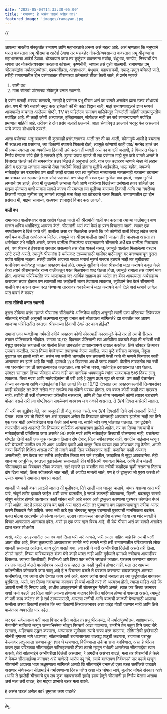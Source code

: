```yaml
---
date: '2025-05-04T14:33:30-05:00'
title: 'रामायण: हे असंच घडलं असेल का?'
featured_image: 'images/ramayan.jpg'
---
```


{{<audio src="audio/ramayan.wav">}}
<!--more-->
---

आपल्या भारतीय संस्कृतीत रामायण आणि महाभारताचे अनन्य असे महत्व आहे. असं म्हणतात कि मनुष्याने घरात वावरताना प्रभू श्रीरामाचा आदेर्श ठेवावा तर घराबाहेर नोकरी/व्यवसायात वावरताना प्रभू श्रीकृष्णाचा महाभारताचा आदेर्श ठेवावा. थोडक्यात काय तर कुटुंबात वावरताना मर्यादा, बंधुभाव, समर्पण, निस्वार्थी प्रेम जपावा तर नोकरी/व्यवसाय करताना कोशल्य, कृष्णनीती, जशास तसे वृत्ती बाळगावी. रामायणात प्रभू श्रीरामचंद्रांना मर्यादापुरुषोत्तम, एकपत्नीव्रता, आज्ञाधारक, बंधुभाव, महापराक्रमी, दयाळू म्हणून बघितले जाते. तरीही रामायणातील दोन प्रसंगाबाबत श्रीरामाच्या वर्तनाकडे टीका केली जाते, ते प्रसंग म्हणजे

1) बाली वध
2) माता सीतेची परिटाच्या टीकेमुळे वनात रवानगी.

हे प्रसंग मलाही अस्वथ करायचे, मलाही हे प्रसंगात प्रभू श्रीराम असं का वागले असावेत ह्याच उत्तर शोधायचं होत. पण मी येथे नम्रपणे नमूद करू इच्छितो कीं मी काही विद्वान नाही, माझे रामायणाबद्दलचे ज्ञान म्हणजे आजपार्यंत वाचनात आलेल्या गोष्टी, TV वर पाहिलेल्या रामायण मालिकेतून मिळालेली माहिती एवढ्यापुरतीच मर्यादित आहे. मी काही कोणी अभ्यासक, इतिहासकार, संशोधक नाही तर सर्व सामान्याप्रमाणे मर्यादित प्रमाणात माहिती आहे. तरीपण हे दोन प्रसंग मलाही छळायचे. आता सेवानिवृत्त झाल्याने भरपूर वेळ असल्याने याचे कारण शोधायचे ठरवले.

आत्ता पर्यंतच्या अनुभवावरून मी कुठलाही प्रसंग/समस्या आली तर ती का आली, कोणामुळे आली हे बघताना मी स्वतःला त्या प्रसांगात, त्या ठिकाणी बघायचे शिकलो होतो, त्यामुळे कोणाशी काही वाद/ मतभेद झाले तर मी प्रथम स्वतःला त्या व्यक्तीच्या ठिकाणी उभे करून ती व्यक्ती असं का वागली असावी, हे विचारात घेऊन निर्णय घेण्यास सोपे होते हे समजले होते. दुसरा उपाय म्हणजे मी त्या प्रसंगात माझे गुरु कशे वागले असते ते विचारात घेतले कीं ती समस्यांवर उत्तर मिळते हे अनुभवले आहे. याच एक उदाहरण म्हणजे जेव्हा मी लहान होतो व एखाद्या लग्नाला जायचो तेव्हा नवरीची विदाई होताना मुलीचे आईवडील, भाऊ बहीण, जवळचे नातेवाईक तर रडायचेच पण बाकी काही बायका ज्या त्या मुलीच्या नात्यातल्या नसतानाही रडताना बघताना ह्या बायका का रडतात हे मला कोडं पडायचं. पण जेव्हा मी स्वतः एका मुलीचा बाप झालो, माझ्या मुलीचे लग्नाचे वय झाले, तेव्हा मी कुठल्याही लग्नाला गेलो आणि नवरीच्या विदाईच्या प्रसंगाला हजर राहिलो तर माझ्या डोळ्यात पाणी यायला लागले कारण मी स्वतःला त्या मुलीच्या बापाच्या ठिकाणी आणि त्या नवरीच्या ठिकाणी माझ्या मुलीला बघू लागलो त्यामुळे मला तेव्हा त्या कोड्याचे उत्तर मिळाले. रामायणातील ह्या दोन प्रसंगात मी, माझ्या सामान्य, अल्पश्या ज्ञानाद्वारे विचार करू लागलो.

**वाली वध**

रामायणात वालीवधावर असा आक्षेप घेतला जातो की श्रीरामांनी वाली वध करताना त्याच्या पाठीमागून बाण मारून क्षत्रिय धर्माविरुद्ध आचरण केले. श्रीरामांनी असं कसं केलं हा प्रश्न विचारला जातो. त्यावर एक स्पष्टीकरण हे दिले जाते कीं, वालीला असा वर मिळालेला असतो कि जो कोणीही वाली विरुद्ध लढेल त्याचे अर्धे बळ वालीला आपोआपच मिळेल. त्यामुळे जर श्रीराम वालीला सामोरे जाऊन तीर चालवला असता तर धर्मसंकट उभे राहिले असते, कारण वालीला मिळालेल्या वरदानाप्रमाणे श्रीरामाचे अर्धे बळ वालीला मिळायला हवे, पण श्रीराम हे ईश्वराचा अवतार असल्याने तसं होऊ शकलं नसत, त्यामुळे वालीला मिळालेल्या वरदान खोटे ठरले असते. त्यामुळे श्रीरामांना हे धर्मसंकट टाळण्यासाठी वालीवर पाठीमागून वर करण्यावाचून दुसरा पर्याय राहिला नव्हता. तसंही वालीने आपल्या सख्या भावाचं नुसतं राज्यच हडपले नाही तर सुग्रीवाच्या पत्नीचेपण धर्माविरुद्ध जाऊन अपहरण केले होते. त्यामुळे सुग्रीवाने जेव्हा श्रीरामांना मदत करायचे कबूल केले तेव्हा त्याने श्रीरामासमोर राज्य वालीकडून परत मिळवायचा शब्द घेतला होता, त्यामुळे रामाला तसं वागणं भाग होत. आजच्या परिस्थितीत जर आपल्याला जर आर्थिक साहाय्य हवं असेल तर बँका आपल्याला अर्थसहाय्य करायला तयार होतात पण त्यासाठी त्या काहीतरी तारण ठेवायला लावतात, सुग्रीवाने तेच केलं श्रीरामांनी वालीचे वध करून राज्य परत घेण्याच्या तारणावर वनरसैन्याचे मदत करायचे कर्ज दिले असं म्हणावे लागेल यात वावगं ते काय?

**माता सीतेची वनात रवानगी**

दुसरा टीकेचा प्रसंग म्हणजे श्रीरामांना सीतेमातेचे अग्निदिव्य माहित असूनही त्यांनी एका परिटाच्या टिकेवरून सीतामाई गर्भवती असूनही लक्ष्मणाला गुपचूप वनात कसे सोडायला सांगितले? ह्या बाबतीत जर आपण आजच्या परिस्तितीत स्वतःला श्रीरामाच्या ठिकाणी ठेवले तर काय होईल?

समाजां एका व्यक्तीच्या गर्भवती स्त्रीचे अपहरण कोणी कोणत्याही कारणामुळे केले तर तो त्याची रीतसर तक्रार पोलिसाकडे नोंदवेल. समजा 10/12 दिवसात पोलिसांनी त्या आरोपीला पकडले तेव्हा ती गर्भवती स्त्री बेशुद्ध अवस्तेत सापडली तर पोलीस तिला ताबडतोब दवाखान्यामध्ये दाखल करतील. तिथे डॉक्टर तिच्यावर उपचार करतील. त्यात तिच्या वेगवेगळ्या तपासण्या केल्या जातील. जस कुठे शरीरात जख्खम, मेंदूला दुखापत तर झाली नाही ना. तसंच त्या स्त्रीची आणखीन एक तपासणी केली जाते ती म्हणजे तिच्यावर काही अत्याचार तर झाले आहे कि नाही. ह्यामध्ये 2/3 दिवसाचा अवधी जाऊ शकतो. पोलीस ताबडतोब त्या स्त्री च्या घरच्यांना पण ती सापडल्याबद्दल कळवतात. त्या स्त्रीचा नवरा, नातेवाईक दवाखान्यात धाव घेतात. डॉक्टर सांगतात तिच्या जीवाला धोका नाही पण मानसिक धक्क्यामुळे त्यांना सावरायला 5/6 दिवस लागू शकतात. तिचा नवरा आणि नातेवाईकांना ती बरी आहे हे एकूण प्रथम खूप बरे वाटते. पण काही वेळानंतर तीच्या नवऱ्याच्या आणि नातेवाईकांना चिंता लागते कि ह्या 10/12 दिवसात त्या अपहरणकर्त्यांनी तिच्याबरोबर काही बरेवाईट तर केले नसेल ना? सगळेच त्या शंकेने अस्वथ होतात. पण वरून कोणी काही तस दाखवत नाही. तशीही ती स्त्री बोलण्याच्या परीस्तीत नसल्याने, आणि ती वेळ योग्य नसल्याने कोणी त्यावर उघडपणे बोलत नसले तरी त्या गोष्टीवरून सगळेजणं अस्वस्थ मात्र नक्की असतात. ते 3/4 दिवस कसेतरी जातात.

ती स्त्री मग शुद्धीवर येते, पण अजूनही ती बोलू शकत नसते. पण 3/4 दिवसांनी तिचे सर्व तपासणी रिपोर्ट येतात. त्यात जर तो रिपोर्ट जर असं दाखवत असेल कि तिच्यावर कोणताही अत्याचार झालेला नाही तर तिने एक फार मोठी अग्नीपरीक्षाच पास केली असं म्हणा ना. सर्वांचे जीव जणू भांड्यात पडतात. पण दुर्दवाने तपासणीत असं आढळले कि तिच्यावर शारिरीक अत्याचारपण झालेले आहेत, तर मग तिच्या नवऱ्याची व नातेवाईकाची प्रतिक्रिया काय असते? 90 टक्के नवरे आणि नातेवाईक तिच्याशी बोलणारच नाही, घडलेल्या गोष्टीत तिची काही एक चूक नसताना तिलाच दोष देणार, तिला स्वीकारणार नाही, अगदीच नाईलाज म्हणून घरी घेऊनही जातील पण ती आता अपवित्र झाली आहे म्हणून तिला घरच्या एका कोपऱ्यात राहू देतील, अगदी नवरा कितीही शिक्षित असला तरी तो मनाने काही तिला स्वीकारणार नाही. कदाचित काही अपवाद असतीलही, पण केवळ त्या स्त्रीचे आईवडील तिच्या मागे उभे राहतील, कादाचित ते सुद्धा अपवादानेच. तेही आजच्या आधुनिक, स्वतःला पुढारलेल्या समाजातही हीच परिस्तिथी बघायला मिळेल. आणि हीच मंडळी श्रीरामाबद्दल ह्या विषयावर टीका करणार. खरं म्हणजे ह्या बाबतीत त्या स्त्रीची काहीएक चुकी नसताना तिलाच दोष दिला जातो, तिला स्वीकारले जात नाही, ती अपवित्र मानली जाते, पण हे जे दुष्क्रुत्य जो पुरुष करतो तो उजळ माथ्याने समाजात वावरत असतो.

आजही जे काही बंधन लादली जातात ती मुलीवरच. तिने खाली मान घालून चालावे, अंधार व्ह्याच्या आत घरी यावे, संपूर्ण शरीर झाकले जाईल अशी वस्त्र घालावीत, हे सगळं करूनही कोलकत्ता, दिल्ली, बदलापूर सारखे संपूर्ण स्त्रीवर होणारे अत्याचार काही थांबत नाही आहे कारण अशे दुष्क्रुत्य करणाऱ्या पुरुषवर कोणतेच बंधने नाही आहेत. जर हे प्रकार खरंच बंद व्हावे असं वाटत असेल तर पुरुषांना पण लहानपणापासून स्त्रीचा आदर करणे शिकवले गेले पाहिजे. तरच स्त्री कडे एक भोगवस्तू म्हणून बघण्याची पुरुष्याची मानसिकता बदलेल. फक्त मोठ्या आदरणीय लोकांच्या जयंत्या, उत्सव नशा करून धागडधींगा करण्या पेक्ष्या त्या थोर व्यक्तीचे विचार आचरणात आणायला हवेत. असो हा एक फार गहन विषय आहे, मी येथे श्रीराम असं का वागले असावेत ह्याच उत्तर शोधतोय

असो, वरील उदाहरणातील त्या नवऱ्याने तिला घरी जरी आणले, जरी त्याला माहित आहे कि त्याची पत्नी आता ठीक आहे, तिला कुठल्याही अत्याचारला सामोरे जावे लागले नाही तरी रामायणातील परिटासारखे लोक आजही समाजात आहेतच. काय दुर्दव असते बघा. त्या स्त्री ने जरी अग्नीपरीक्षा दिलेली असते तरी तिला. टोमणे मारणे, तिच्या चारित्र्याबद्दल शंका घेणे काही थांबत नाही आणि दुर्दव्याने ह्यामध्ये स्त्रीयाच आघाडीवर दिसतात. त्याच्या कित्तीपार्टी, भिशीमध्ये अशे विषय फार चवीने चघळले जातात. घरकाम करणाऱ्या बायका तर एक चालते बोलते बातमीपत्रच असते असं म्हटलं तर काही चुकीचं होणार नाही. मला तर आमच्या कॉलनीतील कोणाकडे काय चालू आहे हे न विचारता कळते ते घरकाम करणाऱ्या बायकांकडून आमच्या पत्नीमार्फत, पण त्यांना दोष देण्यात काय अर्थ आहे, कारण त्यांना सगळं मसाला तर त्या कुटुंबातील बायकाच पुरवितात. असो, जर तिच्या नवऱ्याच्या कानावर ही चर्चा आली तर? तो अस्वस्थ होतो, त्याला माहित आहे कि आपली पत्नी हि निष्पाप आहे, आधीच अपहहरणाने ती कोलमडून गेलेली असते, त्यात जर तिच्या कानावर अशी चर्चा पडली तर तिला आणि त्याच्या होणाऱ्या बाळावर विपरीत पारिणाम होण्याची शक्यता असते, त्यामुळे तो पती काय करेल? तो हे सर्व टाळण्यासाठी, आपल्या पत्नीची आणि बाळाची काळजी घेण्यासाठी आपल्या पत्नीला अश्या ठिकाणी हलवेल कि ज्या ठिकाणी तिच्या कानावर अशा वाईट गोष्टी पडणार नाही आणि तिचे बाळंतपण व्यवस्तीत पार पडेल.

जर एक सर्वसामान्य पती असा विचार करीत असेल तर प्रभू श्रीरामचंद्र, जे मर्यादांपुरुषोत्तम, आज्ञाधारक, कैकयीने सांगितले म्हणून राज्याभिषषेक सोडून पित्याची आज्ञा पाळणारा, शबरीचे प्रेम पाहून तिचे उस्ट बोरे खाणारा, अहिल्याच उद्धार करणारा, अन्याग्रस्त सुग्रीवाला त्याचे राज्य परत करणारा, सीतेमातेची इच्छेसाठी सोनेरी मृगाच्या मागे धावणारा, सीतामातेसाठी रावणासारख्या बाल्यद्ध शत्रूशी लढणारा, रावणाला पराभूत केल्यावर लक्षुमणाला रावणाकडून ज्ञान घे म्हणणारा, विभीषणाला लंकेचा राजा बनविणारा, असा हे श्रीराम फक्त एका परिटाच्या सीतामाईवर चरित्रहरणाची टीका करतो म्हणून गर्भवती असलेल्या सीतामाईचा त्याग करतो, तेही सीतामाईने अग्नीपरीक्षा दिलेली असताना, हे अगदीच असंभव वाटते, मला तर श्रीरामांनी हे केले ते केवळ सीतामाईच्या कानावर असे घाणेरडे आरोप पडू नये, त्याचे बाळंतपण निर्वंघ्नपणे पार पडावे म्हणून श्रीरामांनी आपल्या भाऊ लक्षुमणाला सांगितले असावे कि सीतामाईने वनामध्ये एका उच्च ऋषींकडे पाठवले असणार जेणेकरून सीतामाईचे गर्भारपणाच्या दिवस पवित्र अशा मंत्र घोषात जावे, मुलांवर चांगले संस्कार व्हावे (आणि ते झालेही श्रीरामाचे पुत्र लव कुश महापराक्रमी झाले) ह्याच हेतूने श्रीरामांनी हा निर्णय घेतला असावा असं मला तरी वाटत, हेच माझ्या प्रश्नाचे उत्तर मला वाटते.

हे असंच घडलं असेल का? तुम्हाला काय वाटते?

---
हेमू.
